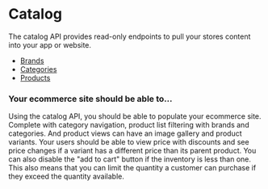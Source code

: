 # Catalog

The catalog API provides read-only endpoints to pull your stores content into your app or website. 

- [Brands](./brands.md)
- [Categories](./categories.md)
- [Products](./products)

### Your ecommerce site should be able to...

Using the catalog API, you should be able to populate your ecommerce site. Complete with category navigation, product list filtering with brands and categories. And product views can have an image gallery and product variants. Your users should be able to view price with discounts and see price changes if a variant has a different price than its parent product. You can also disable the "add to cart" button if the inventory is less than one. This also means that you can limit the quantity a customer can purchase if they exceed the quantity available.


